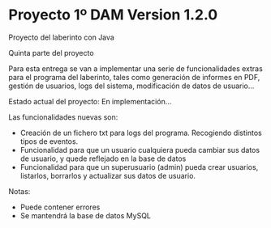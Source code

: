 # Proyecto 1º DAM Version 1.2.0

Proyecto del laberinto con Java

Quinta parte del proyecto

Para esta entrega se van a implementar una serie de funcionalidades extras para el programa del laberinto, tales como generación de informes en PDF, gestión de usuarios, logs del sistema, modificación de datos de usuario...

Estado actual del proyecto: En implementación...

Las funcionalidades nuevas son:
  - Creación de un fichero txt para logs del programa. Recogiendo distintos tipos de eventos.
  - Funcionalidad para que un usuario cualquiera pueda cambiar sus datos de usuario, y quede reflejado en la base de datos
  - Funcionalidad para que un superusuario (admin) pueda crear usuarios, listarlos, borrarlos y actualizar sus datos de usuario.

Notas: 
  - Puede contener errores
  - Se mantendrá la base de datos MySQL
